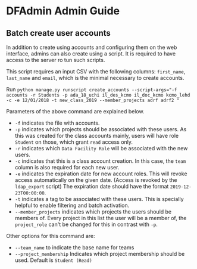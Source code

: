 # DFAdmin Admin Guide

## Batch create user accounts

In addition to create using accounts and configuring them on the web interface, admins can also create using a script. It is required to have access to the server ro tun such scripts.

This script requires an input CSV with the following columns: `first_name`, `last_name` and `email`, which is the minimal necessary to create accounts. 

Run `python manage.py runscript create_accounts --script-args="-f accounts -r Students -p ada_18_uchi il_des_kcmo il_doc_kcmo kcmo_lehd -c -e 12/01/2018 -t new_class_2019 --member_projects adrf adrf2 "`

Parameters of the above command are explained below.
* `-f` indicates the file with accounts.
* `-p` indicates which projects should be associated with these users. As this was created for the class accounts mainly, users will have role `Student` on those, which grant `read` access only.
* `-r` indicates which `Data Facility Role` will be associated with the new users.
* `-c` indicates that this is a class account creation. In this case, the `team` column is also required for each new user.
* `-e` indicates the expiration date for new account roles. This will revoke access automatically on the given date. (Access is revoked by the `ldap_export` script) The expiration date should have the format `2019-12-23T00:00:00`.
* `-t` indicates a tag to be associated with these users. This is specially helpful to enable filtering and batch activation.
* `--member_projects` indicates which projects the users should be members of. Every project in this list the user will be a member of, the `project_role` can't be changed for this in contrast with `-p`. 

Other options for this command are:
* `--team_name` to indicate the base name for teams
* `--project_membership` Indicates which project membership should be used. Default is `Student (Read)`